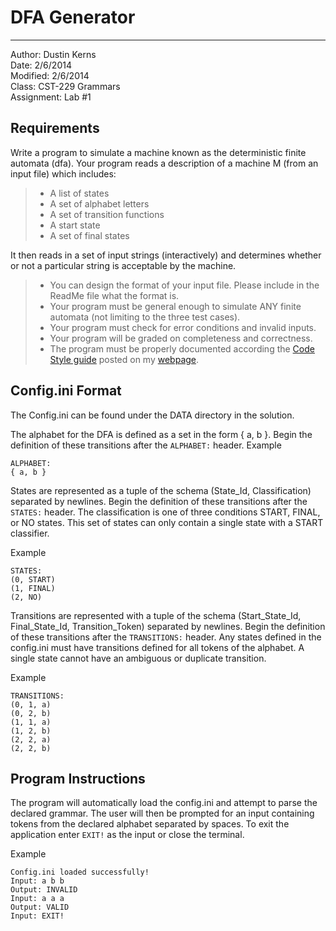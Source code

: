 DFA Generator
=============
---
Author: 	Dustin Kerns 	<br />
Date: 		2/6/2014 		<br />
Modified: 	2/6/2014 		<br />
Class:		CST-229 Grammars<br />
Assignment:	Lab #1

Requirements
---
Write a program to simulate a machine known as the deterministic finite automata (dfa). Your program reads a description of a machine M (from an input file) which includes:

> - A list of states
> - A set of alphabet letters
> - A set of transition functions
> - A start state
> - A set of final states

It then reads in a set of input strings (interactively) and determines whether or not a particular string is acceptable by the machine.


> - You can design the format of your input file.  Please include in the ReadMe file what the format is.
> - Your program must be general enough to simulate ANY finite automata (not limiting to the three test cases).
> - Your program must check for error conditions and invalid inputs.
> - Your program will be graded on completeness and correctness.
> - The program must be properly documented according the [Code Style guide](http://oit.edu/faculty/sherry.yang/cst229/OIT_CodeStd_v2.0.doc) posted on my [webpage](http://oit.edu/faculty/sherry.yang/cst229/).

Config.ini Format
---
The Config.ini can be found under the DATA directory in the solution.

The alphabet for the DFA is defined as a set in the form { a, b }. Begin the definition of these transitions after the ```ALPHABET:``` header. 
Example
```
ALPHABET:
{ a, b }
```

States are represented as a tuple of the schema (State_Id, Classification) separated by newlines. Begin the definition of these transitions after the ```STATES:``` header. The classification is one of three conditions START, FINAL, or NO states. This set of states can only contain a single state with a START classifier.

Example
```
STATES:
(0, START)
(1, FINAL)
(2, NO)
```

Transitions are represented with a tuple of the schema (Start_State_Id, Final_State_Id, Transition_Token) separated by newlines. Begin the definition of these transitions after the ```TRANSITIONS:``` header. Any states defined in the config.ini must have transitions defined for all tokens of the alphabet. A single state cannot have an ambiguous or duplicate transition.

Example
```
TRANSITIONS:
(0, 1, a)
(0, 2, b)
(1, 1, a)
(1, 2, b)
(2, 2, a)
(2, 2, b)
```

Program Instructions
---
The program will automatically load the config.ini and attempt to parse the declared grammar. The user will then be prompted for an input containing tokens from the declared alphabet separated by spaces. To exit the application enter ```EXIT!``` as the input or close the terminal.

Example
```
Config.ini loaded successfully!
Input: a b b
Output: INVALID
Input: a a a
Output: VALID
Input: EXIT!
```